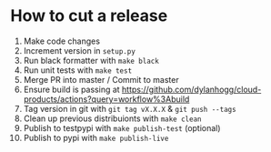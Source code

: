 # How to cut a release

1) Make code changes
1) Increment version in `setup.py`
1) Run black formatter with `make black`
1) Run unit tests with `make test`
1) Merge PR into master / Commit to master
1) Ensure build is passing at https://github.com/dylanhogg/cloud-products/actions?query=workflow%3Abuild
1) Tag version in git with `git tag vX.X.X` & `git push --tags`
1) Clean up previous distribuionts with `make clean`
1) Publish to testpypi with `make publish-test` (optional)
1) Publish to pypi with `make publish-live`
